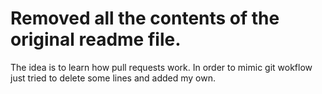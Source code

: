 # Removed all the contents of the original readme file.

The idea is to learn how pull requests work. In order to mimic git wokflow
just tried to delete some lines and added my own.
